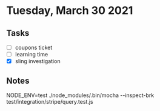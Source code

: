 # Tuesday, March 30 2021

## Tasks
- [ ] coupons ticket
- [ ] learning time
- [x] sling investigation
## Notes

NODE_ENV=test ./node_modules/.bin/mocha --inspect-brk test/integration/stripe/query.test.js
